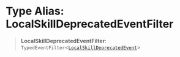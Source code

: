 # Type Alias: LocalSkillDeprecatedEventFilter

> **LocalSkillDeprecatedEventFilter**: `TypedEventFilter`\<[`LocalSkillDeprecatedEvent`](LocalSkillDeprecatedEvent.md)\>

